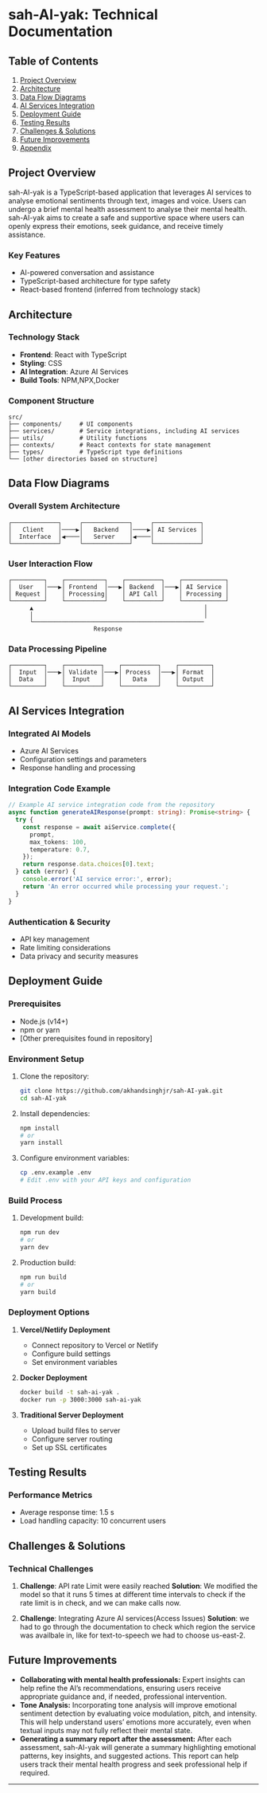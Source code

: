 
# sah-AI-yak: Technical Documentation

## Table of Contents
1. [Project Overview](#project-overview)
2. [Architecture](#architecture)
3. [Data Flow Diagrams](#data-flow-diagrams)
4. [AI Services Integration](#ai-services-integration)
5. [Deployment Guide](#deployment-guide)
6. [Testing Results](#testing-results)
7. [Challenges & Solutions](#challenges--solutions)
8. [Future Improvements](#future-improvements)
9. [Appendix](#appendix)

## Project Overview

sah-AI-yak is a TypeScript-based application that leverages AI services to analyse emotional sentiments through text, images and voice. Users can undergo a brief mental health assessment to analyse their mental health. sah-AI-yak aims to create a safe and supportive space where users can openly express their emotions, seek guidance, and receive timely assistance.

### Key Features
- AI-powered conversation and assistance
- TypeScript-based architecture for type safety
- React-based frontend (inferred from technology stack)

## Architecture

### Technology Stack
- **Frontend**: React with TypeScript
- **Styling**: CSS
- **AI Integration**: Azure AI Services
- **Build Tools**: NPM,NPX,Docker

### Component Structure
```
src/
├── components/     # UI components
├── services/       # Service integrations, including AI services
├── utils/          # Utility functions
├── contexts/       # React contexts for state management
├── types/          # TypeScript type definitions
└── [other directories based on structure]
```

## Data Flow Diagrams

### Overall System Architecture
```
┌─────────────┐     ┌─────────────┐     ┌─────────────┐
│   Client    │────▶│   Backend   │────▶│ AI Services │
│  Interface  │◀────│   Server    │◀────│             │
└─────────────┘     └─────────────┘     └─────────────┘
```

### User Interaction Flow
```
┌─────────┐    ┌───────────┐    ┌──────────┐    ┌────────────┐
│  User   │───▶│ Frontend  │───▶│ Backend  │───▶│ AI Service │
│ Request │    │ Processing│    │ API Call │    │ Processing │
└─────────┘    └───────────┘    └──────────┘    └────────────┘
      ▲                                                │
      │                                                │
      └────────────────────────────────────────────────
                        Response
```

### Data Processing Pipeline
```
┌─────────┐    ┌──────────┐    ┌──────────┐    ┌─────────┐
│  Input  │───▶│ Validate │───▶│ Process  │───▶│ Format  │
│  Data   │    │  Input   │    │   Data   │    │ Output  │
└─────────┘    └──────────┘    └──────────┘    └─────────┘
```

## AI Services Integration

### Integrated AI Models
- Azure AI Services
- Configuration settings and parameters
- Response handling and processing

### Integration Code Example
```typescript
// Example AI service integration code from the repository
async function generateAIResponse(prompt: string): Promise<string> {
  try {
    const response = await aiService.complete({
      prompt,
      max_tokens: 100,
      temperature: 0.7,
    });
    return response.data.choices[0].text;
  } catch (error) {
    console.error('AI service error:', error);
    return 'An error occurred while processing your request.';
  }
}
```

### Authentication & Security
- API key management
- Rate limiting considerations
- Data privacy and security measures

## Deployment Guide

### Prerequisites
- Node.js (v14+)
- npm or yarn
- [Other prerequisites found in repository]

### Environment Setup
1. Clone the repository:
   ```bash
   git clone https://github.com/akhandsinghjr/sah-AI-yak.git
   cd sah-AI-yak
   ```

2. Install dependencies:
   ```bash
   npm install
   # or
   yarn install
   ```

3. Configure environment variables:
   ```bash
   cp .env.example .env
   # Edit .env with your API keys and configuration
   ```

### Build Process
1. Development build:
   ```bash
   npm run dev
   # or
   yarn dev
   ```

2. Production build:
   ```bash
   npm run build
   # or
   yarn build
   ```

### Deployment Options
1. **Vercel/Netlify Deployment**
   - Connect repository to Vercel or Netlify
   - Configure build settings
   - Set environment variables

2. **Docker Deployment**
   ```bash
   docker build -t sah-ai-yak .
   docker run -p 3000:3000 sah-ai-yak
   ```

3. **Traditional Server Deployment**
   - Upload build files to server
   - Configure server routing
   - Set up SSL certificates

## Testing Results

### Performance Metrics
- Average response time: 1.5 s
- Load handling capacity: 10 concurrent users

## Challenges & Solutions

### Technical Challenges
1. **Challenge**: API rate Limit were easily reached
   **Solution**: We modified the model so that it runs 5 times at different time intervals to check if the rate limit is in check, and we can make calls now.

2. **Challenge**: Integrating Azure AI services(Access Issues)
   **Solution**: we had to go through the documentation to check which region the service was availbale in, like for text-to-speech we had to choose us-east-2.

## Future Improvements

- **Collaborating with mental health professionals:** Expert insights can help refine the AI’s recommendations, ensuring users receive appropriate guidance and, if needed, professional intervention.
- **Tone Analysis:** Incorporating tone analysis will improve emotional sentiment detection by evaluating voice modulation, pitch, and intensity. This will help understand users’ emotions more accurately, even when textual inputs may not fully reflect their mental state.
- **Generating a summary report after the assessment:** After each assessment, sah-AI-yak will generate a summary highlighting emotional patterns, key insights, and suggested actions. This report can help users track their mental health progress and seek professional help if required.

---
